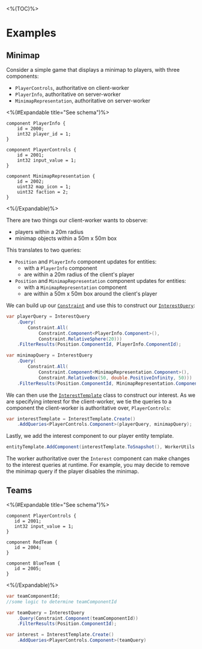 <%(TOC)%>
# Examples

## Minimap

Consider a simple game that displays a minimap to players, with three components:

* `PlayerControls`, authoritative on client-worker
* `PlayerInfo`, authoritative on server-worker
* `MinimapRepresentation`, authoritative on server-worker

<%(#Expandable title="See schema")%>

```
component PlayerInfo {
    id = 2000;
    int32 player_id = 1;
}

component PlayerControls {
    id = 2001;
    int32 input_value = 1;
}

component MinimapRepresentation {
    id = 2002;
    uint32 map_icon = 1;
    uint32 faction = 2;
}
```

<%(/Expandable)%>

There are two things our client-worker wants to observe:

* players within a 20m radius
* minimap objects within a 50m x 50m box

This translates to two queries:

* `Position` and `PlayerInfo` component updates for entities:
  * with a `PlayerInfo` component
  * are within a 20m radius of the client's player
* `Position` and `MinimapRepresentation` component updates for entities:
  * with a `MinimapRepresentation` component
  * are within a 50m x 50m box around the client's player

We can build up our [`Constraint`]({{urlRoot}}/api/query-based-interest/constraint) and use this to construct our [`InterestQuery`]({{urlRoot}}/api/query-based-interest/interest-query):

```csharp
var playerQuery = InterestQuery
    .Query(
        Constraint.All(
            Constraint.Component<PlayerInfo.Component>(),
            Constraint.RelativeSphere(20)))
    .FilterResults(Position.ComponentId, PlayerInfo.ComponentId);

var minimapQuery = InterestQuery
    .Query(
        Constraint.All(
            Constraint.Component<MinimapRepresentation.Component>(),
            Constraint.RelativeBox(50, double.PositiveInfinity, 50)))
    .FilterResults(Position.ComponentId, MinimapRepresentation.ComponentId);
```

We can then use the [`InterestTemplate`]({{urlRoot}}/api/query-based-interest/interest-template) class to construct our interest. As we are specifying interest for the client-worker, we tie the queries to a component the client-worker is authoritative over, `PlayerControls`:

```csharp
var interestTemplate = InterestTemplate.Create()
    .AddQueries<PlayerControls.Component>(playerQuery, minimapQuery);
```

Lastly, we add the interest component to our player entity template.

```csharp
entityTemplate.AddComponent(interestTemplate.ToSnapshot(), WorkerUtils.UnityGameLogic);
```

The worker authoritative over the `Interest` component can make changes to the interest queries at runtime. For example, you may decide to remove the minimap query if the player disables the minimap.

## Teams

<%(#Expandable title="See schema")%>

```
component PlayerControls {
   id = 2001;
   int32 input_value = 1;
}

component RedTeam {
   id = 2004;
}

component BlueTeam {
   id = 2005;
}
```

<%(/Expandable)%>

```csharp
var teamComponentId;
//some logic to determine teamComponentId

var teamQuery = InterestQuery
    .Query(Constraint.Component(teamComponentId))
    .FilterResults(Position.ComponentId);

var interest = InterestTemplate.Create()
    .AddQueries<PlayerControls.Component>(teamQuery)
```
